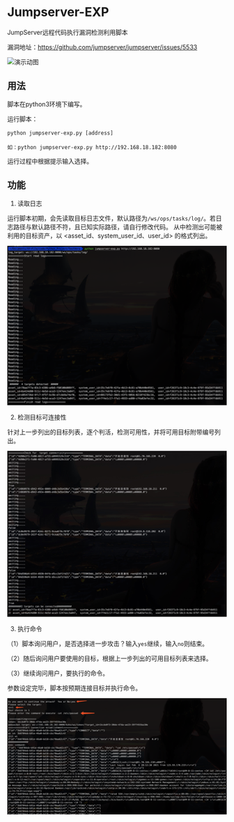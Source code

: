 # Jumpserver-EXP
JumpServer远程代码执行漏洞检测利用脚本

漏洞地址：https://github.com/jumpserver/jumpserver/issues/5533

![演示动图](https://github.com/Veraxy00/Jumpserver-EXP/blob/main/JumpserverEXP.gif)

## 用法
脚本在python3环境下编写。

运行脚本：

```
python jumpserver-exp.py [address]

如：python jumpserver-exp.py http://192.168.18.182:8080
```
运行过程中根据提示输入选择。


## 功能
1. 读取日志

运行脚本初期，会先读取目标日志文件，默认路径为`/ws/ops/tasks/log/`。若日志路径与默认路径不符，且已知实际路径，请自行修改代码。
从中检测出可能被利用的目标资产，以 <asset_id、system_user_id、user_id> 的格式列出。

![读取日志演示](1.jpg)

2. 检测目标可连接性

针对上一步列出的目标列表，逐个判活，检测可用性，并将可用目标附带编号列出。

![目标判活演示](2.jpg)

3. 执行命令

（1）脚本询问用户，是否选择进一步攻击？输入`yes`继续，输入`no`则结束。

（2）随后询问用户要使用的目标，根据上一步列出的可用目标列表来选择。

（3）继续询问用户，要执行的命令。

参数设定完毕，脚本按预期连接目标并执行命令。

![执行命令演示](3.jpg)
